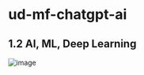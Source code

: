 # ud-mf-chatgpt-ai

## 1.2 AI, ML, Deep Learning

![image](https://github.com/GrytsenkoAndrey/ud-mf-chatgpt-ai/assets/63291871/e7539fb3-dbd3-4c4e-960d-3ce124ccb789)


